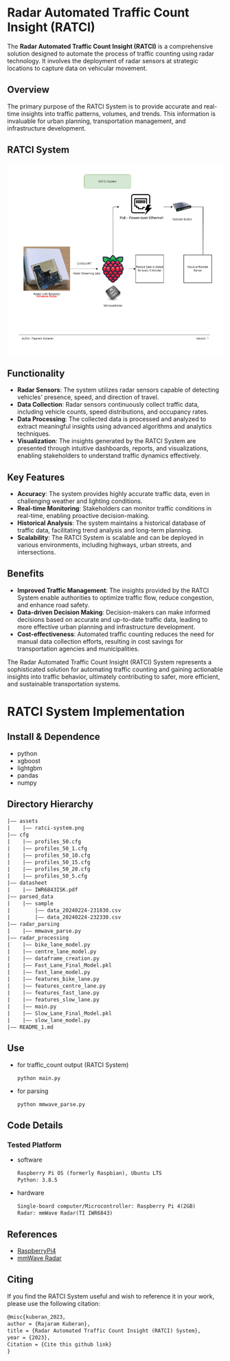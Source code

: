
# Radar Automated Traffic Count Insight (RATCI)

The **Radar Automated Traffic Count Insight (RATCI)** is a comprehensive solution designed to automate the process of traffic counting using radar technology. It involves the deployment of radar sensors at strategic locations to capture data on vehicular movement.

## Overview

The primary purpose of the RATCI System is to provide accurate and real-time insights into traffic patterns, volumes, and trends. This information is invaluable for urban planning, transportation management, and infrastructure development.

## RATCI System

<p align="center" >
	<img src="./assets/ratci-system.png" width="1000">
</p>

## Functionality

- **Radar Sensors**: The system utilizes radar sensors capable of detecting vehicles' presence, speed, and direction of travel.
- **Data Collection**: Radar sensors continuously collect traffic data, including vehicle counts, speed distributions, and occupancy rates.
- **Data Processing**: The collected data is processed and analyzed to extract meaningful insights using advanced algorithms and analytics techniques.
- **Visualization**: The insights generated by the RATCI System are presented through intuitive dashboards, reports, and visualizations, enabling stakeholders to understand traffic dynamics effectively.

## Key Features

- **Accuracy**: The system provides highly accurate traffic data, even in challenging weather and lighting conditions.
- **Real-time Monitoring**: Stakeholders can monitor traffic conditions in real-time, enabling proactive decision-making.
- **Historical Analysis**: The system maintains a historical database of traffic data, facilitating trend analysis and long-term planning.
- **Scalability**: The RATCI System is scalable and can be deployed in various environments, including highways, urban streets, and intersections.

## Benefits

- **Improved Traffic Management**: The insights provided by the RATCI System enable authorities to optimize traffic flow, reduce congestion, and enhance road safety.
- **Data-driven Decision Making**: Decision-makers can make informed decisions based on accurate and up-to-date traffic data, leading to more effective urban planning and infrastructure development.
- **Cost-effectiveness**: Automated traffic counting reduces the need for manual data collection efforts, resulting in cost savings for transportation agencies and municipalities.

The Radar Automated Traffic Count Insight (RATCI) System represents a sophisticated solution for automating traffic counting and gaining actionable insights into traffic behavior, ultimately contributing to safer, more efficient, and sustainable transportation systems.


#  RATCI System Implementation


<!--
## Paper Information
- Title:  `paper name`
- Authors:  `A`,`B`,`C`
- Preprint: [https://arxiv.org/abs/xx]()
- Full-preprint: [paper position]()
- Video: [video position]()
-->

## Install & Dependence
- python
- xgboost
- lightgbm
- pandas
- numpy
<!--
## Dataset Preparation
| Dataset | Download |
| ---     | ---   |
| dataset-A | [download]() |
| dataset-B | [download]() |
| dataset-C | [download]() |
-->

## Directory Hierarchy
```
|—— assets
|    |—— ratci-system.png
|—— cfg
|    |—— profiles_50.cfg
|    |—— profiles_50_1.cfg
|    |—— profiles_50_10.cfg
|    |—— profiles_50_15.cfg
|    |—— profiles_50_20.cfg
|    |—— profiles_50_5.cfg
|—— datasheet
|    |—— IWR6843ISK.pdf
|—— parsed_data
|    |—— sample
|        |—— data_20240224-231830.csv
|        |—— data_20240224-232330.csv
|—— radar_parsing
|    |—— mmwave_parse.py
|—— radar_processing
|    |—— bike_lane_model.py
|    |—— centre_lane_model.py
|    |—— dataframe_creation.py
|    |—— Fast_Lane_Final_Model.pkl
|    |—— fast_lane_model.py
|    |—— features_bike_lane.py
|    |—— features_centre_lane.py
|    |—— features_fast_lane.py
|    |—— features_slow_lane.py
|    |—— main.py
|    |—— Slow_Lane_Final_Model.pkl
|    |—— slow_lane_model.py
|—— README_1.md
```

## Use
- for traffic_count output (RATCI System)
  ```
  python main.py
  ```
- for parsing
  ```
  python mmwave_parse.py
  ```
<!--
## Pretrained model
| Model | Download |
| ---     | ---   |
| Model-1 | [download]() |
| Model-2 | [download]() |
| Model-3 | [download]() |
-->


## Code Details
### Tested Platform
- software
  ```
  Raspberry Pi OS (formerly Raspbian), Ubuntu LTS
  Python: 3.8.5  
  ```
- hardware
  ```
  Single-board computer/Microcontroller: Raspberry Pi 4(2GB)
  Radar: mmWave Radar(TI IWR6843)
  ```
<!--
### Hyper parameters
```
```
-->
## References
- [RaspberryPi4](https://www.raspberrypi.com/products/raspberry-pi-4-model-b/)
- [mmWave Radar](https://www.ti.com/product/IWR6843)
  
## Citing
If you find the RATCI System useful and wish to reference it in your work, please use the following citation:
```
@misc{kuberan_2023,
author = {Rajaram Kuberan},
title = {Radar Automated Traffic Count Insight (RATCI) System},
year = {2023},
Citation = {Cite this github link}
}
```
